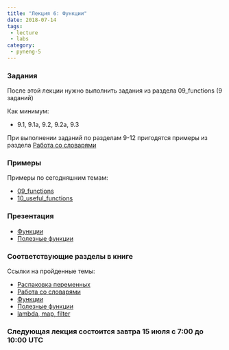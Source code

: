 ```yaml
---
title: "Лекция 6: Функции"
date: 2018-07-14
tags:
 - lecture
 - labs
category:
 - pyneng-5
---
```



### Задания

После этой лекции нужно выполнить задания из раздела 09_functions (9 заданий)

Как минимум:

* 9.1, 9.1a, 9.2, 9.2a, 9.3

При выполнении заданий по разделам 9-12 пригодятся примеры из раздела [Работа со словарями](https://natenka.gitbook.io/pyneng/i.-osnovy-python/8.-primery-ispolzovaniya-osnov/rabota-so-slovaryami)

### Примеры

Примеры по сегодняшним темам:

* [09_functions](https://github.com/pyneng/pyneng-online-jun-oct-2018/tree/master/examples/09_functions)
* [10_useful_functions](https://github.com/pyneng/pyneng-online-jun-oct-2018/tree/master/examples/10_useful_functions)

### Презентация

* [Функции](https://gitpitch.com/natenka/pyneng-slides/py3-functions)
* [Полезные функции](https://gitpitch.com/natenka/pyneng-slides/py3-useful-functions)

### Соответствующие разделы в книге

Ссылки на пройденные темы:

* [Распаковка переменных](https://natenka.gitbook.io/pyneng/i.-osnovy-python/8.-primery-ispolzovaniya-osnov/raspakovka-peremennykh)
* [Работа со словарями](https://natenka.gitbook.io/pyneng/i.-osnovy-python/8.-primery-ispolzovaniya-osnov/rabota-so-slovaryami)
* [Функции](https://natenka.gitbook.io/pyneng/ii.-povtornoe-ispolzovanie-koda/9.-funkcii)
* [Полезные функции](https://natenka.gitbook.io/pyneng/ii.-povtornoe-ispolzovanie-koda/10.-poleznye-funkcii)
* [lambda, map, filter](https://natenka.gitbook.io/pyneng/dopolnitelnaya-informaciya/poleznye-funkcii)

### Следующая лекция состоится завтра 15 июля с 7:00 до 10:00 UTC

